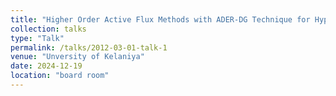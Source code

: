 ```yaml
---
title: "Higher Order Active Flux Methods with ADER-DG Technique for Hyperbolic Conservation Laws"
collection: talks
type: "Talk"
permalink: /talks/2012-03-01-talk-1
venue: "Unversity of Kelaniya"
date: 2024-12-19
location: "board room"
---
```

